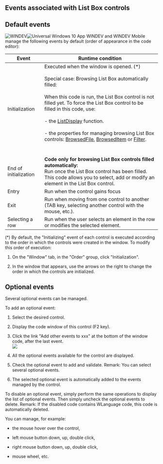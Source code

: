 


## Events associated with List Box controls
			



<a name="NOTE1"></a>
<a name="NOTE1_1"></a>


## Default events
<a name="default_events_ELTTEXTE000201"></a>
![WINDEV](https://doc.pcsoft.fr/ext/images/us/WD.png)![Universal Windows 10 App](https://doc.pcsoft.fr/ext/images/us/UNIVERSALAPP.png) WINDEV and WINDEV Mobile manage the following events by default (order of appearance in the code editor):

| Event | Runtime condition |
| --- | --- |
| Initialization | Executed when the window is opened. (\*)<br><br>Special case: Browsing List Box automatically filled:<br><br>When this code is run, the List Box control is not filled yet. To force the List Box control to be filled in this code, use:<br><br>- the [ListDisplay](../WDLang1/3049005.md) function. <br><br>- the properties for managing browsing List Box controls: [BrowsedFile](../Proprietes/2510040.md), [BrowsedItem](../Proprietes/2510111.md) or [Filter](../Proprietes/2510042.md).<br><br><br> |
| End of initialization | **Code only for browsing List Box controls filled automatically:**<br>Run once the List Box control has been filled. This code allows you to select, add or modify an element in the List Box control. |
| Entry | Run when the control gains focus |
| Exit | Run when moving from one control to another (TAB key, selecting another control with the mouse, etc.). |
| Selecting a row | Run when the user selects an element in the row or modifies the selected element. |


(\*) By default, the "Initializing" event of each control is executed according to the order in which the controls were created in the window. To modify this order of execution: 

1. On the "Window" tab, in the "Order" group, click "Initialization". 

2. In the window that appears, use the arrows on the right to change the order in which the controls are initialized.




<a name="NOTE2"></a>
<a name="NOTE2_1"></a>


## Optional events
<a name="optional_events_ELTTEXTE000231"></a>
Several optional events can be managed.

To add an optional event:

1. Select the desired control.

2. Display the code window of this control (F2 key).

3. Click the link "Add other events to xxx" at the bottom of the window code, after the last event.  <br>![](https://doc.pcsoft.fr/en-US/images/image.awp?langid=3&name=Traitements_optionnels_WD_OK%20-%20HC%20N%B0001.gif)


4. All the optional events available for the control are displayed. 

5. Check the optional event to add and validate. 
	Remark: You can select several optional events. 

6. The selected optional event is automatically added to the events managed by the control.




To disable an optional event, simply perform the same operations to display the list of optional events. Then simply uncheck the optional events to delete. 
Remark: If the disabled code contains WLanguage code, this code is automatically deleted.

You can manage, for example:

- the mouse hover over the control,

- left mouse button down, up, double click,

- right mouse button down, up, double click, 

- mouse wheel, etc.





